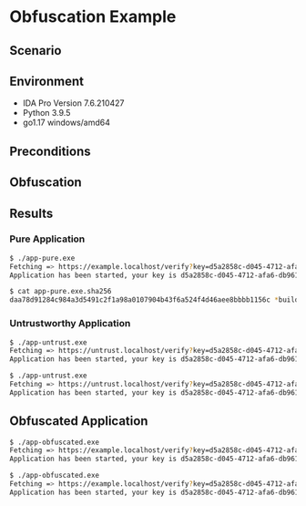 # Obfuscation Example

## Scenario

## Environment

- IDA Pro Version 7.6.210427
- Python 3.9.5
- go1.17 windows/amd64

## Preconditions

## Obfuscation

## Results

### Pure Application
```bash
$ ./app-pure.exe
Fetching => https://example.localhost/verify?key=d5a2858c-d045-4712-afa6-db961f0d60a6d5a2858c-d045-4712-afa6-db961f0d60a6
Application has been started, your key is d5a2858c-d045-4712-afa6-db961f0d60a6
```

```bash
$ cat app-pure.exe.sha256
daa78d91284c984a3d5491c2f1a98a0107904b43f6a524f4d46aee8bbbb1156c *build/pure/app-pure.exe

```

### Untrustworthy Application
```bash
$ ./app-untrust.exe
Fetching => https://untrust.localhost/verify?key=d5a2858c-d045-4712-afa6-db961f0d60a6d5a2858c-d045-4712-afa6-db961f0d60a6
Application has been started, your key is d5a2858c-d045-4712-afa6-db961f0d60a6

```

```bash
$ ./app-untrust.exe
Fetching => https://untrust.localhost/verify?key=d5a2858c-d045-4712-afa6-db961f0d60a6d5a2858c-d045-4712-afa6-db961f0d60a6
Application has been started, your key is d5a2858c-d045-4712-afa6-db961f0d60a6
```

## Obfuscated Application
```bash
$ ./app-obfuscated.exe
Fetching => https://example.localhost/verify?key=d5a2858c-d045-4712-afa6-db961f0d60a6d5a2858c-d045-4712-afa6-db961f0d60a6
Application has been started, your key is d5a2858c-d045-4712-afa6-db961f0d60a6

```

```bash
$ ./app-obfuscated.exe
Fetching => https://example.localhost/verify?key=d5a2858c-d045-4712-afa6-db961f0d60a6d5a2858c-d045-4712-afa6-db961f0d60a6
Application has been started, your key is d5a2858c-d045-4712-afa6-db961f0d60a6

```